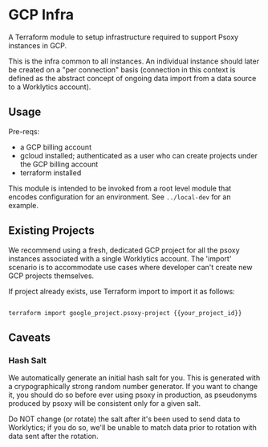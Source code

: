 # GCP Infra

A Terraform module to setup infrastructure required to support Psoxy instances in GCP.

This is the infra common to all instances. An individual instance should later be created on a
"per connection" basis (connection in this context is defined as the abstract concept of ongoing
data import from a data source to a Worklytics account).

## Usage
Pre-reqs:
  - a GCP billing account
  - gcloud installed; authenticated as a user who can create projects under the GCP billing account
  - terraform installed

This module is intended to be invoked from a root level module that encodes configuration for an
environment.  See `../local-dev` for an example.

## Existing Projects

We recommend using a fresh, dedicated GCP project for all the psoxy instances associated
with a single Worklytics account.  The 'import' scenario is to accommodate use cases where
developer can't create new GCP projects themselves.

If project already exists, use Terraform import to import it as follows:
```shell

terraform import google_project.psoxy-project {{your_project_id}}
```

## Caveats

### Hash Salt
We automatically generate an initial hash salt for you. This is generated with a crypographically
strong random number generator. If you want to change it, you should do so before ever using psoxy
in production, as pseudonyms produced by psoxy will be consistent only for a given salt.

Do NOT change (or rotate) the salt after it's been used to send data to Worklytics; if you do so,
we'll be  unable to match data prior to rotation with data sent after the rotation.

